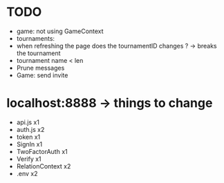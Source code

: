 # TODO
- game: not using GameContext
- tournaments:
 - when refreshing the page does the tournamentID changes ? -> breaks the tournament
 - tournament name < len
 - Prune messages
- Game: send invite

# localhost:8888 -> things to change
- api.js			x1
- auth.js			x2
- token				x1
- SignIn			x1
- TwoFactorAuth		x1
- Verify			x1
- RelationContext	x2
- .env				x2
